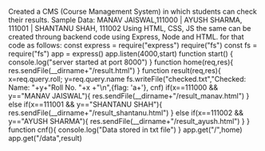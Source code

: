 Created a CMS (Course Management System) in which students can check their results.
Sample Data: MANAV JAISWAL,111000 | AYUSH SHARMA, 111001 | SHANTANU SHAH, 111002
Using HTML, CSS, JS the same can be created throung backend code using Express, Node and HTML.
for that code as follows: 
const express = require("express")
require("fs")
const fs = require("fs")
app = express()
app.listen(4000,start)
function start() {
    console.log("server started at port 8000")
}
function home(req,res){
  res.sendFile(__dirname+"/result.html")
}
function result(req,res){
    x=req.query.roll;
    y=req.query.name
    fs.writeFile("checked.txt","Checked: Name: "+y+"Roll No. "+x +"\n",{flag: 'a+'}, cnf)
  if(x==111000 && y=="MANAV JAISWAL"){
    res.sendFile(__dirname+"/result_manav.html")
 }
 else if(x==111001 && y=="SHANTANU SHAH"){
    res.sendFile(__dirname+"/result_shantanu.html")
 }
 else if(x==111002 && y=="AYUSH SHARMA"){
   res.sendFile(__dirname+"/result_ayush.html")
 }
}
function cnf(){
   console.log("Data stored in txt file")
}
app.get("/",home)
app.get("/data",result)
